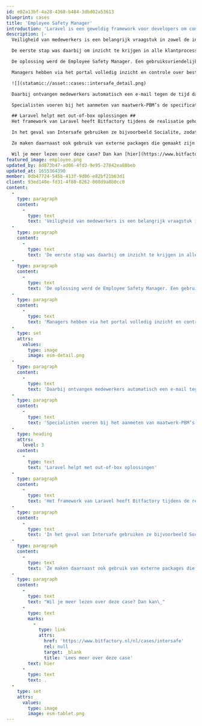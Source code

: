 ```yaml
---
id: e02a13bf-4a28-4360-b484-3dbd02a53613
blueprint: cases
title: 'Employee Safety Manager'
introduction: 'Laravel is een geweldig framework voor developers om complexe webapplicaties in te bouwen. Maar voor opdrachtgevers is het soms lastig om te bepalen wat er nou eigenlijk allemaal te bouwen is met Laravel. In een aantal showcases inspireren we potentiele opdrachtgevers met concrete oplossingen die door onze leden zijn gebouwd met behulp van Laravel.'
description: |-
  Veiligheid van medewerkers is een belangrijk vraagstuk in zowel de industrie als op kantoor. Als belangrijke marktspeler in Nederland, België en Frankrijk verbetert Intersafe met haar diensten en producten de arbeidsomstandigheden, veiligheid en het welzijn van medewerkers. Daarbij zijn innovatie en digitalisering van bedrijfsprocessen voor Intersafe een voorwaarde om klanten optimaal te kunnen ontzorgen. Het bedrijf vroeg DLF-lid Bitfactory om hierbij te helpen.

  De eerste stap was daarbij om inzicht te krijgen in alle klantprocessen. Daarom zijn vanuit het perspectief van alle eindgebruikers de complete processen van aanschaf tot vervanging van PBM’s en veiligheidsmiddelen in kaart gebracht. Al deze processen moesten vervolgens samenkomen in een slimme webapplicatie voor de gehele keten. Gebruiksvriendelijkheid en stabiele API-koppelingen met de bestaande Intersafe ERP- en PIM-systemen waren hierbij het uitgangspunt.

  De oplossing werd de Employee Safety Manager. Een gebruiksvriendelijke serviceportal en commercetool waarmee alle betrokken partijen in de keten het volledige orderproces rondom PBM’s en veiligheidsmiddelen efficiënt online kunnen uitvoeren en volgen.

  Managers hebben via het portal volledig inzicht en controle over bestelde PBM’s, budgetten en toekomstige uitgaven. Zo kunnen ze eenvoudig compliant zijn op het gebied van PBM’s en veiligheidsmiddelen.

  ![](statamic://asset::cases::intersafe_detail.png)

  Daarbij ontvangen medewerkers automatisch een e-mail tegen de tijd dat hun PBM aan vervanging toe is. Zij bestellen vervolgens zelf een vervangend product uit hun gepersonaliseerde assortiment. Bijkomend voordeel van deze selfservice is het toegenomen veiligheidsbewustzijn bij de mensen op de werkvloer.

  Specialisten voeren bij het aanmeten van maatwerk-PBM’s de specificaties in op het serviceportal. De order wordt direct in het ordersysteem van Intersafe geschoten en daardoor sneller in productie genomen door de betreffende leverancier.

  ## Laravel helpt met out-of-box oplossingen ##
  Het framework van Laravel heeft Bitfactory tijdens de realisatie geholpen met veel out-of-box oplossingen, waardoor ze snel nieuwe features konden implementeren.

  In het geval van Intersafe gebruiken ze bijvoorbeeld Socialite, zodat ze een eigen authenticatie-koppeling konden opzetten per klant met een Azure (single sign-on) omgeving voor elk van hun klanten. Ook is er queuing-system geïmplementeerd waarmee berichten in een wachtrij worden gezet. De verzender hoeft hierdoor niet te wachten totdat alle berichten zijn verzonden, omdat alles op de achtergrond wordt verwerkt. Ook wordt Laravel Passport gebruikt voor de authenticatie van de API waardoor deze standaard beveiligd is.

  Ze maken daarnaast ook gebruik van externe packages die gemaakt zijn voor Laravel. Denk hierbij aan 'rollen & rechten' en het maken Excel-exports. Hierdoor kon Bitfactory zich goed focussen op de maatwerk onderdelen van het traject en vertrouwen op de stabiliteit, snelheid en veiligheid van Laravel.

  Wil je meer lezen over deze case? Dan kan [hier](https://www.bitfactory.nl/nl/cases/intersafe).
featured_image: employee.png
updated_by: 8d873b47-ad86-4fd3-9e95-27842ea80beb
updated_at: 1655364390
member: 0db47724-545b-413f-9d06-e82bf21b63d1
client: 93ed140e-fd31-4f80-8262-008d9a8b0cc0
content:
  -
    type: paragraph
    content:
      -
        type: text
        text: 'Veiligheid van medewerkers is een belangrijk vraagstuk in zowel de industrie als op kantoor. Als belangrijke marktspeler in Nederland, België en Frankrijk verbetert Intersafe met haar diensten en producten de arbeidsomstandigheden, veiligheid en het welzijn van medewerkers. Daarbij zijn innovatie en digitalisering van bedrijfsprocessen voor Intersafe een voorwaarde om klanten optimaal te kunnen ontzorgen. Het bedrijf vroeg DLF-lid Bitfactory om hierbij te helpen.'
  -
    type: paragraph
    content:
      -
        type: text
        text: 'De eerste stap was daarbij om inzicht te krijgen in alle klantprocessen. Daarom zijn vanuit het perspectief van alle eindgebruikers de complete processen van aanschaf tot vervanging van PBM’s en veiligheidsmiddelen in kaart gebracht. Al deze processen moesten vervolgens samenkomen in een slimme webapplicatie voor de gehele keten. Gebruiksvriendelijkheid en stabiele API-koppelingen met de bestaande Intersafe ERP- en PIM-systemen waren hierbij het uitgangspunt.'
  -
    type: paragraph
    content:
      -
        type: text
        text: 'De oplossing werd de Employee Safety Manager. Een gebruiksvriendelijke serviceportal en commercetool waarmee alle betrokken partijen in de keten het volledige orderproces rondom PBM’s en veiligheidsmiddelen efficiënt online kunnen uitvoeren en volgen.'
  -
    type: paragraph
    content:
      -
        type: text
        text: 'Managers hebben via het portal volledig inzicht en controle over bestelde PBM’s, budgetten en toekomstige uitgaven. Zo kunnen ze eenvoudig compliant zijn op het gebied van PBM’s en veiligheidsmiddelen.'
  -
    type: set
    attrs:
      values:
        type: image
        image: esm-detail.png
  -
    type: paragraph
    content:
      -
        type: text
        text: 'Daarbij ontvangen medewerkers automatisch een e-mail tegen de tijd dat hun PBM aan vervanging toe is. Zij bestellen vervolgens zelf een vervangend product uit hun gepersonaliseerde assortiment. Bijkomend voordeel van deze selfservice is het toegenomen veiligheidsbewustzijn bij de mensen op de werkvloer.'
  -
    type: paragraph
    content:
      -
        type: text
        text: 'Specialisten voeren bij het aanmeten van maatwerk-PBM’s de specificaties in op het serviceportal. De order wordt direct in het ordersysteem van Intersafe geschoten en daardoor sneller in productie genomen door de betreffende leverancier.'
  -
    type: heading
    attrs:
      level: 3
    content:
      -
        type: text
        text: 'Laravel helpt met out-of-box oplossingen'
  -
    type: paragraph
    content:
      -
        type: text
        text: 'Het framework van Laravel heeft Bitfactory tijdens de realisatie geholpen met veel out-of-box oplossingen, waardoor ze snel nieuwe features konden implementeren.'
  -
    type: paragraph
    content:
      -
        type: text
        text: 'In het geval van Intersafe gebruiken ze bijvoorbeeld Socialite, zodat ze een eigen authenticatie-koppeling konden opzetten per klant met een Azure (single sign-on) omgeving voor elk van hun klanten. Ook is er queuing-system geïmplementeerd waarmee berichten in een wachtrij worden gezet. De verzender hoeft hierdoor niet te wachten totdat alle berichten zijn verzonden, omdat alles op de achtergrond wordt verwerkt. Ook wordt Laravel Passport gebruikt voor de authenticatie van de API waardoor deze standaard beveiligd is.'
  -
    type: paragraph
    content:
      -
        type: text
        text: 'Ze maken daarnaast ook gebruik van externe packages die gemaakt zijn voor Laravel. Denk hierbij aan ''rollen & rechten'' en het maken Excel-exports. Hierdoor kon Bitfactory zich goed focussen op de maatwerk onderdelen van het traject en vertrouwen op de stabiliteit, snelheid en veiligheid van Laravel.'
  -
    type: paragraph
    content:
      -
        type: text
        text: "Wil je meer lezen over deze case? Dan kan\_"
      -
        type: text
        marks:
          -
            type: link
            attrs:
              href: 'https://www.bitfactory.nl/nl/cases/intersafe'
              rel: null
              target: _blank
              title: 'Lees meer over deze case'
        text: hier
      -
        type: text
        text: .
  -
    type: set
    attrs:
      values:
        type: image
        image: esm-tablet.png
---
```

